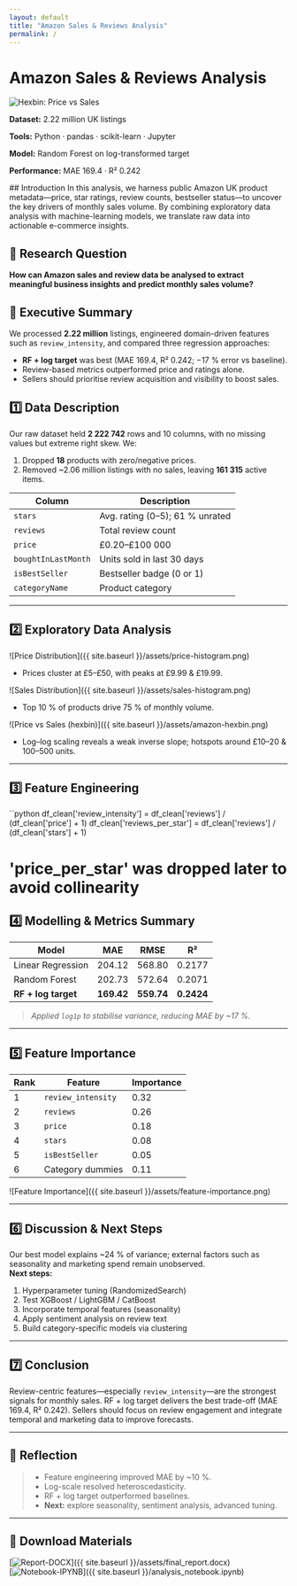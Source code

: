 ```yaml
---
layout: default
title: "Amazon Sales & Reviews Analysis"
permalink: /
---
```


# Amazon Sales & Reviews Analysis

<div class="project-card">
  <img src="{{ site.baseurl }}/assets/amazon-hexbin.png" alt="Hexbin: Price vs Sales" />
  <div class="project-summary">
    <p><strong>Dataset:</strong> 2.22 million UK listings</p>
    <p><strong>Tools:</strong> Python · pandas · scikit-learn · Jupyter</p>
    <p><strong>Model:</strong> Random Forest on log-transformed target</p>
    <p><strong>Performance:</strong> MAE 169.4 · R² 0.242</p>
  </div>
</div>
## Introduction  
In this analysis, we harness public Amazon UK product metadata—price, star ratings, review counts, bestseller status—to uncover the key drivers of monthly sales volume. By combining exploratory data analysis with machine-learning models, we translate raw data into actionable e-commerce insights.

## 📖 Research Question  
**How can Amazon sales and review data be analysed to extract meaningful business insights and predict monthly sales volume?**

## 🚀 Executive Summary  
We processed **2.22 million** listings, engineered domain-driven features such as `review_intensity`, and compared three regression approaches:  
- **RF + log target** was best (MAE 169.4, R² 0.242; −17 % error vs baseline).  
- Review-based metrics outperformed price and ratings alone.  
- Sellers should prioritise review acquisition and visibility to boost sales.
## 1️⃣ Data Description  
Our raw dataset held **2 222 742** rows and 10 columns, with no missing values but extreme right skew. We:  
1. Dropped **18** products with zero/negative prices.  
2. Removed ~2.06 million listings with no sales, leaving **161 315** active items.  

| Column               | Description                       |
|----------------------|-----------------------------------|
| `stars`              | Avg. rating (0–5); 61 % unrated   |
| `reviews`            | Total review count                |
| `price`              | £0.20–£100 000                    |
| `boughtInLastMonth`  | Units sold in last 30 days        |
| `isBestSeller`       | Bestseller badge (0 or 1)         |
| `categoryName`       | Product category                  |

---

## 2️⃣ Exploratory Data Analysis  
![Price Distribution]({{ site.baseurl }}/assets/price-histogram.png)  
- Prices cluster at £5–£50, with peaks at £9.99 & £19.99.

![Sales Distribution]({{ site.baseurl }}/assets/sales-histogram.png)  
- Top 10 % of products drive 75 % of monthly volume.

![Price vs Sales (hexbin)]({{ site.baseurl }}/assets/amazon-hexbin.png)  
- Log–log scaling reveals a weak inverse slope; hotspots around £10–20 & 100–500 units.

---

## 3️⃣ Feature Engineering  

``python
df_clean['review_intensity']  = df_clean['reviews'] / (df_clean['price']   + 1)
df_clean['reviews_per_star']  = df_clean['reviews'] / (df_clean['stars']   + 1)
# 'price_per_star' was dropped later to avoid collinearity

## 4️⃣ Modelling & Metrics Summary  
| Model               | MAE      | RMSE     | R²       |
|---------------------|----------|----------|----------|
| Linear Regression   | 204.12   | 568.80   | 0.2177   |
| Random Forest       | 202.73   | 572.64   | 0.2071   |
| **RF + log target** | **169.42** | **559.74** | **0.2424** |

> *Applied `log1p` to stabilise variance, reducing MAE by ~17 %.*

---

## 5️⃣ Feature Importance  
| Rank | Feature            | Importance |
|------|--------------------|------------|
| 1    | `review_intensity` | 0.32       |
| 2    | `reviews`          | 0.26       |
| 3    | `price`            | 0.18       |
| 4    | `stars`            | 0.08       |
| 5    | `isBestSeller`     | 0.05       |
| 6    | Category dummies   | 0.11       |

![Feature Importance]({{ site.baseurl }}/assets/feature-importance.png)

---

## 6️⃣ Discussion & Next Steps  
Our best model explains ~24 % of variance; external factors such as seasonality and marketing spend remain unobserved.  
**Next steps:**  
1. Hyperparameter tuning (RandomizedSearch)  
2. Test XGBoost / LightGBM / CatBoost  
3. Incorporate temporal features (seasonality)  
4. Apply sentiment analysis on review text  
5. Build category-specific models via clustering

---

## 7️⃣ Conclusion  
Review-centric features—especially `review_intensity`—are the strongest signals for monthly sales. RF + log target delivers the best trade-off (MAE 169.4, R² 0.242). Sellers should focus on review engagement and integrate temporal and marketing data to improve forecasts.

---

## 📝 Reflection  
> - Feature engineering improved MAE by ~10 %.  
> - Log-scale resolved heteroscedasticity.  
> - RF + log target outperformed baselines.  
> - **Next:** explore seasonality, sentiment analysis, advanced tuning.

---

## 📄 Download Materials  
[![Report-DOCX](https://img.shields.io/badge/Report-DOCX-blue)]({{ site.baseurl }}/assets/final_report.docx)  
[![Notebook-IPYNB](https://img.shields.io/badge/Notebook-IPYNB-orange)]({{ site.baseurl }}/analysis_notebook.ipynb)

